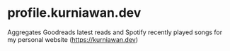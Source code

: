 # profile.kurniawan.dev
Aggregates Goodreads latest reads and Spotify recently played songs for my personal website (https://kurniawan.dev)

